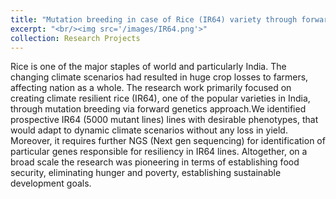 ```yaml
---
title: "Mutation breeding in case of Rice (IR64) variety through forward genetics approach"
excerpt: "<br/><img src='/images/IR64.png'>"
collection: Research Projects
---
```



Rice is one of the major staples of world and particularly India. The changing climate scenarios had resulted in huge crop losses to farmers, affecting nation as a whole. The research work primarily focused on creating climate resilient rice (IR64), one of the popular varieties in India, through mutation breeding via forward genetics approach.We identified prospective IR64 (5000 mutant lines) lines with desirable phenotypes, that would adapt to dynamic climate scenarios without any loss in yield. Moreover, it requires further NGS (Next gen sequencing) for identification of particular genes responsible for resiliency in IR64 lines. Altogether, on a broad scale the research was pioneering in terms of establishing food security, eliminating hunger and poverty, establishing sustainable development goals.

